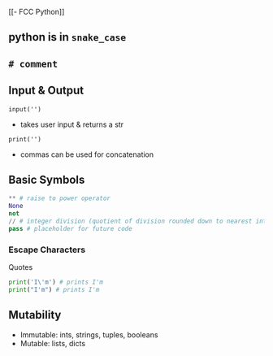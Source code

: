 [[- FCC Python]]
## python is in `snake_case`

## `# comment`

## Input & Output

`input('')`
- takes user input & returns a str

`print('')`
- commas can be used for concatenation 

## Basic Symbols

```python
** # raise to power operator
None
not
// # integer division (quotient of division rounded down to nearest int)
pass # placeholder for future code
```

### Escape Characters

Quotes

```python
print('I\'m') # prints I'm
print("I'm") # prints I'm
```

## Mutability

- Immutable: ints, strings, tuples, booleans
- Mutable: lists, dicts